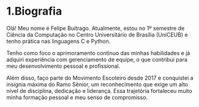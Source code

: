# 1.Biografia
Olá! Meu nome é Felipe Buitrago. Atualmente, estou no 1º semestre de Ciência da Computação no Centro Universitário de Brasília (UniCEUB) e tenho prática nas linguagens C e Python.

Tenho como foco o aprimoramento contínuo das minhas habilidades e já adquiri experiência com gerenciamento de equipe, o que contribui para meu desenvolvimento pessoal e profissional.

Além disso, faço parte do Movimento Escoteiro desde 2017 e conquistei a insígnia máxima do Ramo Sênior, um reconhecimento que exige um alto nível de disciplina, dedicação e liderança. Essa trajetória fortaleceu muito minha formação pessoal e meu senso de compromisso.
